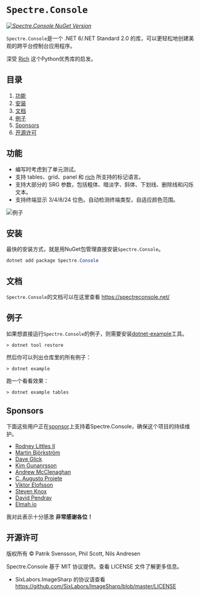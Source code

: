 # `Spectre.Console`

_[![Spectre.Console NuGet Version](https://img.shields.io/nuget/v/spectre.console.svg?style=flat&label=NuGet%3A%20Spectre.Console)](https://www.nuget.org/packages/spectre.console)_

`Spectre.Console`是一个 .NET 6/.NET Standard 2.0 的库，可以更轻松地创建美观的跨平台控制台应用程序。

深受 [Rich](https://github.com/willmcgugan/rich) 这个Python优秀库的启发。

## 目录

1. [功能](#功能)
2. [安装](#安装)
3. [文档](#文档)
4. [例子](#例子)
5. [Sponsors](#Sponsors)
6. [开源许可](#开源许可)

## 功能

* 编写时考虑到了单元测试。
* 支持 tables、grid、panel 和 [rich](https://github.com/willmcgugan/rich) 所支持的标记语言。
* 支持大部分的 SRG 参数，包括粗体、暗淡字、斜体、下划线、删除线和闪烁文本。
* 支持终端显示 3/4/8/24 位色。自动检测终端类型，自适应颜色范围。

![例子](docs/input/assets/images/example.png)

## 安装

最快的安装方式，就是用NuGet包管理直接安装`Spectre.Console`。

```csharp
dotnet add package Spectre.Console
```

## 文档

`Spectre.Console`的文档可以在这里查看
https://spectreconsole.net/

## 例子

如果想直接运行`Spectre.Console`的例子，则需要安装[dotnet-example](https://github.com/patriksvensson/dotnet-example)工具。

```
> dotnet tool restore
```

然后你可以列出仓库里的所有例子：

```
> dotnet example
```

跑一个看看效果：

```
> dotnet example tables
```

## Sponsors

下面这些用户正在[sponsor](https://github.com/sponsors/patriksvensson)上支持着Spectre.Console，确保这个项目的持续维护。

* [Rodney Littles II](https://github.com/RLittlesII)
* [Martin Björkström](https://github.com/bjorkstromm)
* [Dave Glick](https://github.com/daveaglick)
* [Kim Gunanrsson](https://github.com/kimgunnarsson)
* [Andrew McClenaghan](https://github.com/andymac4182)
* [C. Augusto Proiete](https://github.com/augustoproiete)
* [Viktor Elofsson](https://github.com/vktr)
* [Steven Knox](https://github.com/stevenknox)
* [David Pendray](https://github.com/dpen2000)
* [Elmah.io](https://github.com/elmahio)

我对此表示十分感激 
**非常感谢各位！**

## 开源许可

版权所有 © Patrik Svensson, Phil Scott, Nils Andresen

Spectre.Console 基于 MIT 协议提供。查看 LICENSE 文件了解更多信息。

* SixLabors.ImageSharp 的协议请查看 https://github.com/SixLabors/ImageSharp/blob/master/LICENSE
